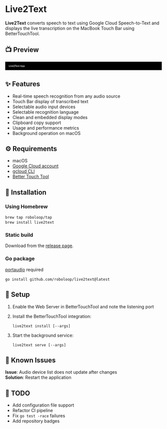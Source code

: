 # Live2Text

**Live2Text** converts speech to text using Google Cloud Speech-to-Text and displays the live transcription on the MacBook Touch Bar using BetterTouchTool.

## 📺 Preview

![preview.gif](./preview.gif)

## ✨ Features

- Real-time speech recognition from any audio source
- Touch Bar display of transcribed text
- Selectable audio input devices
- Selectable recognition language
- Clean and embedded display modes
- Clipboard copy support
- Usage and performance metrics
- Background operation on macOS

## ⚙️ Requirements

- macOS
- [Google Cloud account](https://cloud.google.com/)
- [gcloud CLI](https://cloud.google.com/sdk/docs/install)
- [Better Touch Tool](https://folivora.ai/)

## 🚀 Installation

### Using Homebrew

```shell
brew tap roboloop/tap
brew install live2text
```

### Static build

Download from the [release page](https://github.com/roboloop/live2text/releases).

### Go package

[portaudio](https://www.portaudio.com/) required

```shell
go install github.com/roboloop/live2text@latest 
```

## 🔧 Setup

1. Enable the Web Server in BetterTouchTool and note the listening port

2. Install the BetterTouchTool integration:

    ```shell
    live2text install [--args]
    ```

3. Start the background service:

    ```shell
    live2text serve [--args]
    ```

## 🐛 Known Issues

**Issue**: Audio device list does not update after changes  
**Solution**: Restart the application

## 📌 TODO

- Add configuration file support
- Refactor CI pipeline
- Fix `go test -race` failures
- Add repository badges


